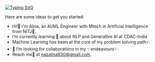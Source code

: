 [![Typing SVG](https://readme-typing-svg.demolab.com?font=Fira+Code&weight=500&size=22&duration=1500&pause=1000&color=030176&background=3316FF00&center=true&random=false&width=900&lines=Hi!%F0%9F%91%8B+I'm+Alina+Naz;Currently+working+as+AI%2FML%2FGenAI+Engineer++at+CDAC+India)](https://git.io/typing-svg)

Here are some ideas to get you started:

- Hi!👋 I'm Alina, an AI/ML Engineer with Mtech in Artificial Intelligence from NITJ🔭. 
- I’m currently learning 🌱 about NLP and Generative AI at CDAC-India
- Machine Learning has been at the core of my problem solving path⚡.
- 🤔 I’m looking for collaborations in my ✨endeavours✨.
- Reach me💬 at nazalina930@gmail.com.

